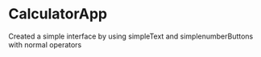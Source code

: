 # CalculatorApp
Created a simple interface by using simpleText and simplenumberButtons with normal operators
